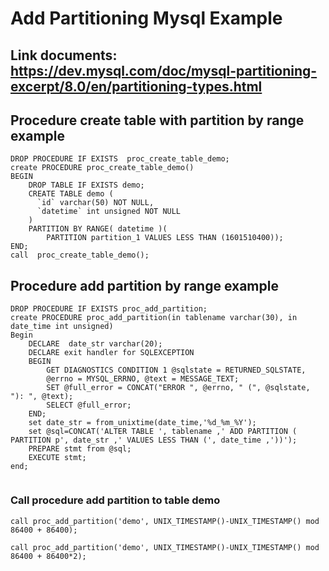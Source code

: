 # Add Partitioning Mysql Example

## Link documents: https://dev.mysql.com/doc/mysql-partitioning-excerpt/8.0/en/partitioning-types.html

## Procedure create table with partition by range example
```
DROP PROCEDURE IF EXISTS  proc_create_table_demo;
create PROCEDURE proc_create_table_demo()
BEGIN
	DROP TABLE IF EXISTS demo;
	CREATE TABLE demo (
	  `id` varchar(50) NOT NULL,
	  `datetime` int unsigned NOT NULL
	)
	PARTITION BY RANGE( datetime )(
		PARTITION partition_1 VALUES LESS THAN (1601510400));
END;
call  proc_create_table_demo();
```

## Procedure add partition by range example
```
DROP PROCEDURE IF EXISTS proc_add_partition; 
create PROCEDURE proc_add_partition(in tablename varchar(30), in date_time int unsigned)
Begin
	DECLARE  date_str varchar(20);
	DECLARE exit handler for SQLEXCEPTION
	BEGIN
		GET DIAGNOSTICS CONDITION 1 @sqlstate = RETURNED_SQLSTATE, 
		@errno = MYSQL_ERRNO, @text = MESSAGE_TEXT;
		SET @full_error = CONCAT("ERROR ", @errno, " (", @sqlstate, "): ", @text);
		SELECT @full_error;
	END;
	set date_str = from_unixtime(date_time,'%d_%m_%Y');
	set @sql=CONCAT('ALTER TABLE ', tablename ,' ADD PARTITION ( PARTITION p', date_str ,' VALUES LESS THAN (', date_time ,'))');
	PREPARE stmt from @sql;
	EXECUTE stmt;
end;


```

### Call procedure add partition to table demo
```
call proc_add_partition('demo', UNIX_TIMESTAMP()-UNIX_TIMESTAMP() mod 86400 + 86400);

call proc_add_partition('demo', UNIX_TIMESTAMP()-UNIX_TIMESTAMP() mod 86400 + 86400*2);
```
